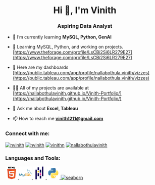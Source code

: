 <h1 align="center">Hi 👋, I'm Vinith</h1>
<h3 align="center">Aspiring Data Analyst</h3>


- 🌱 I’m currently learning **MySQL, Python, GenAI**

- 🔭 Learning MySQL, Python, and working on projects. [https://www.theforage.com/profile/LsCBi2Si6LR279E27](https://www.theforage.com/profile/LsCBi2Si6LR279E27)

- 👯 Here are my dashboards [https://public.tableau.com/app/profile/nallabothula.vinith/vizzes](https://public.tableau.com/app/profile/nallabothula.vinith/vizzes)

- 👨‍💻 All of my projects are available at [https://nallabothulavinith.github.io/Vinith-Portfolio/](https://nallabothulavinith.github.io/Vinith-Portfolio/)

- 💬 Ask me about **Excel, Tableau**

- 📫 How to reach me **vinith1211@gmail.com**

<h3 align="left">Connect with me:</h3>
<p align="left">
<a href="https://linkedin.com/in/nvinith" target="blank"><img align="center" src="https://raw.githubusercontent.com/rahuldkjain/github-profile-readme-generator/master/src/images/icons/Social/linked-in-alt.svg" alt="nvinith" height="30" width="40" /></a>
<a href="https://kaggle.com/nvinith" target="blank"><img align="center" src="https://raw.githubusercontent.com/rahuldkjain/github-profile-readme-generator/master/src/images/icons/Social/kaggle.svg" alt="nvinith" height="30" width="40" /></a>
<a href="https://www.hackerrank.com/vinithn" target="blank"><img align="center" src="https://raw.githubusercontent.com/rahuldkjain/github-profile-readme-generator/master/src/images/icons/Social/hackerrank.svg" alt="vinithn" height="30" width="40" /></a>
<a href="https://www.leetcode.com/nallabothulavinith" target="blank"><img align="center" src="https://raw.githubusercontent.com/rahuldkjain/github-profile-readme-generator/master/src/images/icons/Social/leet-code.svg" alt="nallabothulavinith" height="30" width="40" /></a>
</p>

<h3 align="left">Languages and Tools:</h3>
<p align="left"> <a href="https://www.w3.org/html/" target="_blank" rel="noreferrer"> <img src="https://raw.githubusercontent.com/devicons/devicon/master/icons/html5/html5-original-wordmark.svg" alt="html5" width="40" height="40"/> </a> <a href="https://www.mysql.com/" target="_blank" rel="noreferrer"> <img src="https://raw.githubusercontent.com/devicons/devicon/master/icons/mysql/mysql-original-wordmark.svg" alt="mysql" width="40" height="40"/> </a> <a href="https://pandas.pydata.org/" target="_blank" rel="noreferrer"> <img src="https://raw.githubusercontent.com/devicons/devicon/2ae2a900d2f041da66e950e4d48052658d850630/icons/pandas/pandas-original.svg" alt="pandas" width="40" height="40"/> </a> <a href="https://www.python.org" target="_blank" rel="noreferrer"> <img src="https://raw.githubusercontent.com/devicons/devicon/master/icons/python/python-original.svg" alt="python" width="40" height="40"/> </a> <a href="https://seaborn.pydata.org/" target="_blank" rel="noreferrer"> <img src="https://seaborn.pydata.org/_images/logo-mark-lightbg.svg" alt="seaborn" width="40" height="40"/> </a> </p>
